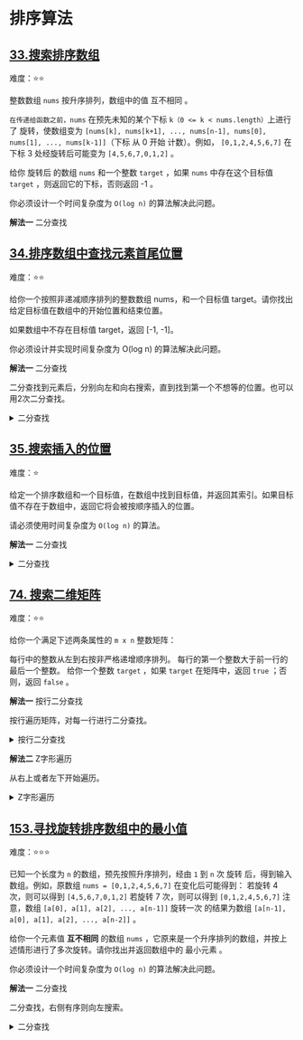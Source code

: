 # 排序算法

## [33.搜索排序数组](https://leetcode.cn/problems/search-in-rotated-sorted-array)

难度：⭐️⭐️

整数数组 `nums` 按升序排列，数组中的值 互不相同 。

`在传递给函数之前，nums` 在预先未知的某个下标 `k（0 <= k < nums.length）`上进行了 旋转，使数组变为 `[nums[k], nums[k+1], ..., nums[n-1], nums[0], nums[1], ..., nums[k-1]]`（下标 从 0 开始 计数）。例如， `[0,1,2,4,5,6,7]` 在下标 3 处经旋转后可能变为 `[4,5,6,7,0,1,2]` 。

给你 旋转后 的数组 `nums` 和一个整数 `target` ，如果 `nums` 中存在这个目标值 `target` ，则返回它的下标，否则返回 -1 。

你必须设计一个时间复杂度为 `O(log n)` 的算法解决此问题。

**解法一** 二分查找

## [34.排序数组中查找元素首尾位置](https://leetcode.cn/problems/find-first-and-last-position-of-element-in-sorted-array)

难度：⭐️⭐️

给你一个按照非递减顺序排列的整数数组 nums，和一个目标值 target。请你找出给定目标值在数组中的开始位置和结束位置。

如果数组中不存在目标值 target，返回 [-1, -1]。

你必须设计并实现时间复杂度为 O(log n) 的算法解决此问题。

**解法一** 二分查找

二分查找到元素后，分别向左和向右搜索，直到找到第一个不想等的位置。也可以用2次二分查找。

<details>
  <summary>二分查找</summary>

  ```java
    public int[] searchRange(int[] nums, int target) {
        int left = 0;
        int right = nums.length - 1;
        while (left <= right) {
            int mid = left + (right - left) / 2;
            if (nums[mid] == target) {
                left = mid;
                while(left > 0 && nums[left] == nums[left - 1]) {
                    left--;
                }
                right = mid;
                while(right < nums.length - 1 && nums[right] == nums[right + 1]) {
                    right++;
                }
                return new int[]{left, right};
            } else if (nums[mid] < target) {
                left = mid + 1;
            } else {
                right = right - 1;
            }
        }
        return new int[]{-1, -1};
    }
  ```
</details>

## [35.搜索插入的位置](https://leetcode.cn/problems/search-insert-position)

难度：⭐️

给定一个排序数组和一个目标值，在数组中找到目标值，并返回其索引。如果目标值不存在于数组中，返回它将会被按顺序插入的位置。

请必须使用时间复杂度为 `O(log n)` 的算法。

**解法一** 二分查找

<details>
  <summary>二分查找</summary>

  ```java
    public int searchInsert(int[] nums, int target) {
        int left = 0;
        int right = nums.length - 1;
        while (left <= right) {
            int mid = left + (right - left) / 2;
            if (nums[mid] == target) {
                return mid;
            } else if (nums[mid] < target) {
                left = mid + 1;
            } else {
                right = mid - 1;
            }
        }
        return left;
    }
  ```
</details>

## [74. 搜索二维矩阵](https://leetcode.cn/problems/search-a-2d-matrix/description)

难度：⭐️⭐️

给你一个满足下述两条属性的 `m x n` 整数矩阵：

每行中的整数从左到右按非严格递增顺序排列。
每行的第一个整数大于前一行的最后一个整数。
给你一个整数 `target` ，如果 `target` 在矩阵中，返回 `true` ；否则，返回 `false` 。

**解法一** 按行二分查找

按行遍历矩阵，对每一行进行二分查找。

<details>
  <summary>按行二分查找</summary>

  ```java
    public boolean searchMatrix(int[][] matrix, int target) {
        for (int i = 0; i < matrix.length; i++) {
            if (binarySearch(matrix[i], target)) {
                return true;
            }
        }
        return false;
    }

    private boolean binarySearch(int[] nums, int target) {
        int left = 0;
        int right = nums.length - 1;
        while (left <= right) {
            int mid = left + (right - left) / 2;
            if (target == nums[mid]) {
                return true;
            } else if (target > nums[mid]) {
                left = mid + 1;
            } else {
                right = mid - 1;
            }
        }
        return false;
    }
  ```
</details>

**解法二** Z字形遍历

从右上或者左下开始遍历。

<details>
  <summary>Z字形遍历</summary>
  
  ```java
     public boolean searchMatrix(int[][] matrix, int target) {
        int m = matrix.length, n = matrix[0].length;
        int x = 0, y = n - 1;
        while (x < m && y >= 0) {
            if (matrix[x][y] == target) {
                return true;
            }
            if (matrix[x][y] < target) {
                x++;
            } else {
                y--;
            }
        }
        return false;
    }
  ```
</details>

## [153.寻找旋转排序数组中的最小值](https://leetcode.cn/problems/find-minimum-in-rotated-sorted-array)

难度：⭐️⭐️⭐️

已知一个长度为 `n` 的数组，预先按照升序排列，经由 `1` 到 `n` 次 旋转 后，得到输入数组。例如，原数组 `nums = [0,1,2,4,5,6,7]` 在变化后可能得到：
若旋转 4 次，则可以得到 `[4,5,6,7,0,1,2]`
若旋转 7 次，则可以得到 `[0,1,2,4,5,6,7]`
注意，数组 `[a[0], a[1], a[2], ..., a[n-1]]` 旋转一次 的结果为数组 `[a[n-1], a[0], a[1], a[2], ..., a[n-2]]` 。

给你一个元素值 **互不相同** 的数组 `nums` ，它原来是一个升序排列的数组，并按上述情形进行了多次旋转。请你找出并返回数组中的 最小元素 。

你必须设计一个时间复杂度为 `O(log n)` 的算法解决此问题。

**解法一** 二分查找

二分查找，右侧有序则向左搜索。

<details>
  <summary>二分查找</summary>

  ```java
    public int findMin(int[] nums) {
        int left = 0;
        int right = nums.length - 1;
        while (left < right) {
            int mid = left + (right - left) / 2;
            if (nums[mid] < nums[right]) {
                right = mid;
            } else {
                left = mid + 1;
            }
        }
        return nums[left];
    }
  ```

</details>